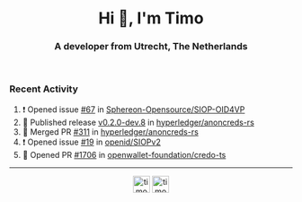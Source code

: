 <h1 align="center">Hi 👋, I'm Timo</h1>
<h3 align="center">A developer from Utrecht, The Netherlands</h3>
<br/>
<!-- https://github.com/rahuldkjain/github-profile-readme-generator --!>

<!--  <p align="left"><img src="https://github-readme-stats.vercel.app/api?username=timoglastra&show_icons=true&count_private=true&" alt="timoglastra" /></p> --!>

<!--
Github language stats
<p align="left"><img src="https://github-readme-stats.vercel.app/api/top-langs/?username=timoglastra&layout=compact" alt="timoglastra" /><p>
-->

<!-- Codestats language stats -->
<!-- <p align="left"><img src="https://codestats-readme.vercel.app/api/top-langs/?username=timoglastra&layout=compact&language_count=12" alt="timoglastra" /><p>    --!>
  
<h3>Recent Activity</h3>

<!--START_SECTION:activity-->
1. ❗ Opened issue [#67](https://github.com/Sphereon-Opensource/SIOP-OID4VP/issues/67) in [Sphereon-Opensource/SIOP-OID4VP](https://github.com/Sphereon-Opensource/SIOP-OID4VP)
2. 🚀 Published release [v0.2.0-dev.8](https://github.com/hyperledger/anoncreds-rs/releases/tag/v0.2.0-dev.8) in [hyperledger/anoncreds-rs](https://github.com/hyperledger/anoncreds-rs)
3. 🎉 Merged PR [#311](https://github.com/hyperledger/anoncreds-rs/pull/311) in [hyperledger/anoncreds-rs](https://github.com/hyperledger/anoncreds-rs)
4. ❗ Opened issue [#19](https://github.com/openid/SIOPv2/issues/19) in [openid/SIOPv2](https://github.com/openid/SIOPv2)
5. 💪 Opened PR [#1706](https://github.com/openwallet-foundation/credo-ts/pull/1706) in [openwallet-foundation/credo-ts](https://github.com/openwallet-foundation/credo-ts)
<!--END_SECTION:activity-->

---

<p align="center">
<a href="https://twitter.com/timoglastra" target="blank"><img align="center" src="https://cdn.jsdelivr.net/npm/simple-icons@3.0.1/icons/twitter.svg" alt="timoglastra" height="30" width="30" /></a>
<a href="https://linkedin.com/in/timoglastra" target="blank"><img align="center" src="https://cdn.jsdelivr.net/npm/simple-icons@3.0.1/icons/linkedin.svg" alt="timoglastra" height="30" width="30" /></a>
</p>




